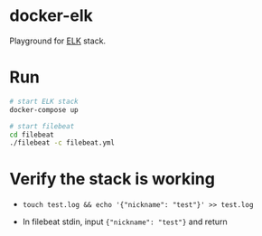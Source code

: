 docker-elk
===

Playground for [ELK](https://www.elastic.co/what-is/elk-stack) stack.

# Run

```bash
# start ELK stack
docker-compose up

# start filebeat
cd filebeat
./filebeat -c filebeat.yml
```

# Verify the stack is working 

* `touch test.log && echo '{"nickname": "test"}' >> test.log`

* In filebeat stdin, input `{"nickname": "test"}` and return
